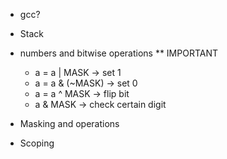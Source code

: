 - gcc?
- Stack
- numbers and bitwise operations ** IMPORTANT
  - a = a | MASK -> set 1
  - a = a & (~MASK) -> set 0
  - a = a ^ MASK -> flip bit
  - a & MASK -> check certain digit

- Masking and operations
- Scoping
